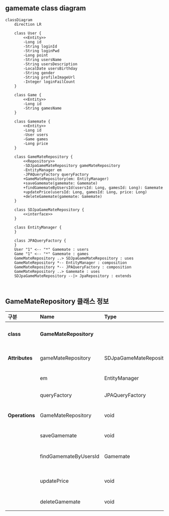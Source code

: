 ## gamemate class diagram
```mermaid
classDiagram
    direction LR
    
    class User {
        <<Entity>>
        -Long id
        -String loginId
        -String loginPwd
        -Long point
        -String usersName
        -String usersDescription
        -LocalDate usersBirthday
        -String gender
        -String profileImageUrl
        -Integer loginFailCount
    }

    class Game {
        <<Entity>>
        -Long id
        -String gamesName
    }

    class Gamemate {
        <<Entity>>
        -Long id
        -User users
        -Game games
        -Long price
    }
    
    class GameMateRepository {
        <<Repository>>
        -SDJpaGameMateRepository gameMateRepository
        -EntityManager em
        -JPAQueryFactory queryFactory
        +GameMateRepository(em: EntityManager)
        +saveGamemate(gamemate: Gamemate)
        +findGamemateByUsersId(usersId: Long, gamesId: Long): Gamemate
        +updatePrice(usersId: Long, gamesId: Long, price: Long)
        +deleteGamemate(gamemate: Gamemate)
    }

    class SDJpaGameMateRepository {
        <<interface>>
    }

    class EntityManager {
    }

    class JPAQueryFactory {
    }
    User "1" <-- "*" Gamemate : users
    Game "1" <-- "*" Gamemate : games
    GameMateRepository ..> SDJpaGameMateRepository : uses
    GameMateRepository *-- EntityManager : composition
    GameMateRepository *-- JPAQueryFactory : composition
    GameMateRepository ..> Gamemate : uses
    SDJpaGameMateRepository --|> JpaRepository : extends
    
    
```

## GameMateRepository 클래스 정보

| 구분 | Name | Type | Visibility | Description |
| :--- | :--- | :--- | :--- | :--- |
| **class** | **GameMateRepository** | | | DB에 저장된 게임메이트 정보를 생성, 수정, 삭제, 조회를 위한 class |
| **Attributes** | gameMateRepository | SDJpaGameMateRepository | private | 생성, 수정, 삭제, 조회 쿼리를 쉽게 사용하기 위한 Spring Data JPA |
| | em | EntityManager | private | 엔티티 객체를 관리해주는 객체 |
| | queryFactory | JPAQueryFactory | private | Query DSL 기능을 사용하기 위한 객체 |
| **Operations** | GameMateRepository | void | public | GameMateRepository 클래스 생성 및 초기화하는 생성자 |
| | saveGamemate | void | public | 게임메이트 정보를 DB에 저장하는 함수 |
| | findGamemateByUsersId | Gamemate | public | DB에 저장된 게임메이트 정보를 사용자ID를 통해 가져오는 함수 |
| | updatePrice | void | public | 사용자가 초기에 설정해놓은 게임 당 단가를 변경하는 함수 |
| | deleteGamemate | void | public | 게임메이트 정보를 DB에서 삭제하는 함수 |